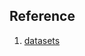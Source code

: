 ## Reference

1. [datasets](https://universe.roboflow.com/poseestimation-wzidb/dataset-ridimensionato)
